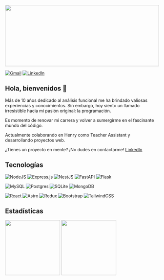 <div id="header" align="center">
  <img 
  style="object-fit: cover;" src="https://media.giphy.com/media/v1.Y2lkPTc5MGI3NjExM2ttNmdrZnBxcWd0bHIyNXpuMTF5MjFqNmo1anlndGZxZ3djMWZvZiZlcD12MV9pbnRlcm5hbF9naWZfYnlfaWQmY3Q9Zw/AOSwwqVjNZlDO/giphy.gif" width="100%" height="200px"/>
</div>

[![Gmail](https://img.shields.io/badge/Gmail-D14836?style=for-the-badge&logo=gmail&logoColor=white)](mailto:jourdanmauricio@gmail.com)
[![LinkedIn](https://img.shields.io/badge/linkedin-%230077B5.svg?style=for-the-badge&logo=linkedin&logoColor=white)](https://www.linkedin.com/in/mauricio-adrian-jourdan-2104b219/)

## Hola, bienvenidos 👋

Más de 10 años dedicado al análisis funcional me ha brindado valiosas experiencias y conocimientos. Sin embargo, hoy siento un llamado irresistible hacia mi pasión original: la programación. 

Es momento de renovar mi carrera y volver a sumergirme en el fascinante mundo del código.

Actualmente colaborando en Henry como Teacher Assistant y desarrollando proyectos web. 

¿Tienes un proyecto en mente? ¡No dudes en contactarme! <a href="https://www.linkedin.com/in/mauricio-adrian-jourdan-2104b219/">LinkedIn</a>

## Tecnologías

![NodeJS](https://img.shields.io/badge/node.js-6DA55F?style=for-the-badge&logo=node.js&logoColor=white)
![Express.js](https://img.shields.io/badge/express.js-%23404d59.svg?style=for-the-badge&logo=express&logoColor=%2361DAFB)
![NestJS](https://img.shields.io/badge/nestjs-%23E0234E.svg?style=for-the-badge&logo=nestjs&logoColor=white)
![FastAPI](https://img.shields.io/badge/FastAPI-005571?style=for-the-badge&logo=fastapi)
![Flask](https://img.shields.io/badge/flask-%23000.svg?style=for-the-badge&logo=flask&logoColor=white)
			
![MySQL](https://img.shields.io/badge/mysql-4479A1.svg?style=for-the-badge&logo=mysql&logoColor=white)
![Postgres](https://img.shields.io/badge/postgres-%23316192.svg?style=for-the-badge&logo=postgresql&logoColor=white)
![SQLite](https://img.shields.io/badge/sqlite-%2307405e.svg?style=for-the-badge&logo=sqlite&logoColor=white)
![MongoDB](https://img.shields.io/badge/MongoDB-%234ea94b.svg?style=for-the-badge&logo=mongodb&logoColor=white)

![React](https://img.shields.io/badge/react-%2320232a.svg?style=for-the-badge&logo=react&logoColor=%2361DAFB)
![Astro](https://img.shields.io/badge/astro-%232C2052.svg?style=for-the-badge&logo=astro&logoColor=white)
![Redux](https://img.shields.io/badge/redux-%23593d88.svg?style=for-the-badge&logo=redux&logoColor=white)
![Bootstrap](https://img.shields.io/badge/bootstrap-%238511FA.svg?style=for-the-badge&logo=bootstrap&logoColor=white)
![TailwindCSS](https://img.shields.io/badge/tailwindcss-%2338B2AC.svg?style=for-the-badge&logo=tailwind-css&logoColor=white)

## Estadísticas

<img height="180em" src="https://github-readme-stats-eight-theta.vercel.app/api?username=jourdanmauricio&show_icons=true&theme=dark&include_all_commits=true&count_private=true"/>
<img height="180em" src="https://github-readme-stats-eight-theta.vercel.app/api/top-langs/?username=jourdanmauricio&layout=compact&langs_count=8&theme=dark"/>

<!--
**jourdanmauricio/jourdanmauricio** is a ✨ _special_ ✨ repository because its `README.md` (this file) appears on your GitHub profile.

Here are some ideas to get you started:

- 🔭 I’m currently working on ...
- 🌱 I’m currently learning ...
- 👯 I’m looking to collaborate on ...
- 🤔 I’m looking for help with ...
- 💬 Ask me about ...
- 📫 How to reach me: ...
- 😄 Pronouns: ...
- ⚡ Fun fact: ...
-->
